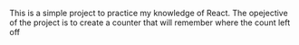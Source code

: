 This is a simple project to practice my knowledge of React.
The opejective of the project is to create a counter that will remember where the count left off